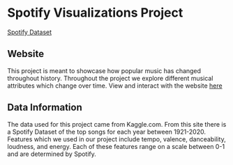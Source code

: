 # Spotify Visualizations Project
[Spotify Dataset](https://www.kaggle.com/yamaerenay/spotify-dataset-19212020-160k-tracks)

## Website
This project is meant to showcase how popular music has changed throughout history.  Throughout the project we explore different musical attributes which change over time.  View and interact with the website [here](https://catherinetao.github.io/SpotifyVizProject/project.html)

## Data Information
The data used for this project came from Kaggle.com.  From this site there is a Spotify Dataset of the top songs for each year between 1921-2020.  Features which we used in our project include tempo, valence, danceability, loudness, and energy.  Each of these features range on a scale between 0-1 and are determined by Spotify.

